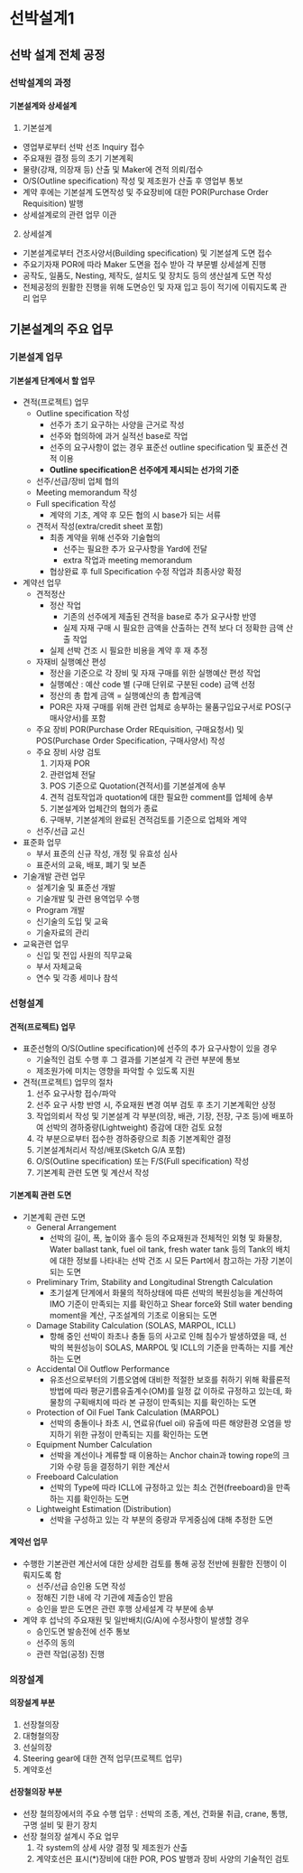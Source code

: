 # 선박설계1

## 선박 설계 전체 공정
### 선박설계의 과정
#### 기본설계와 상세설계
1. 기본설계
  - 영업부로부터 선박 선조 Inquiry 접수
  - 주요재원 결정 등의 초기 기본계획
  - 물량(강재, 의장재 등) 산출 및 Maker에 견적 의뢰/접수
  - O/S(Outline specification) 작성 및 제조원가 산출 후 영업부 통보
  - 계약 후에는 기본설계 도면작성 및 주요장비에 대한 POR(Purchase Order Requisition) 발행
  - 상세설계로의 관련 업무 이관
2. 상세설계
  - 기본설계로부터 건조사양서(Building specification) 및 기본설계 도면 접수
  - 주요기자재 POR에 따라 Maker 도면을 접수 받아 각 부문별 상세설계 진행
  - 공작도, 일품도, Nesting, 제작도, 설치도 및 장치도 등의 생산설계 도면 작성
  - 전체공정의 원활한 진행을 위해 도면승인 및 자재 입고 등이 적기에 이뤄지도록 관리 업무

## 기본설계의 주요 업무
### 기본설계 업무
#### 기본설계 단계에서 할 업무
- 견적(프로젝트) 업무
  - Outline specification 작성
    - 선주가 초기 요구하는 사양을 근거로 작성
    - 선주와 협의하에 과거 실적선 base로 작업
    - 선주의 요구사항이 없는 경우 표준선 outline specification 및 표준선 견적 이용
    - **Outline specification은 선주에게 제시되는 선가의 기준**
  - 선주/선급/장비 업체 협의
  - Meeting memorandum 작성
  - Full specification 작성
    - 계약의 기초, 계약 후 모든 협의 시 base가 되는 서류
  - 견적서 작성(extra/credit sheet 포함)
    - 최종 계약을 위해 선주와 기술협의
      - 선주는 필요한 추가 요구사항을 Yard에 전달
      - extra 작업과 meeting memorandum
    - 협상완료 후 full Specification 수정 작업과 최종사양 확정
- 계약선 업무
  - 견적정산
    - 정산 작업
      - 기존의 선주에게 제출된 견적을 base로 추가 요구사항 반영
      - 실제 자재 구매 시 필요한 금액을 산출하는 견적 보다 더 정확한 금액 산출 작업
    - 실제 선박 건조 시 필요한 비용을 계약 후 재 추정
  - 자재비 실행예산 편성
    - 정산을 기준으로 각 장비 및 자재 구매를 위한 실행예산 편성 작업
    - 실행예산 : 예산 code 별 (구매 단위로 구분된 code) 금액 선정
    - 정산의 총 합계 금액 = 실행예산의 총 합계금액
    - POR은 자재 구매를 위해 관련 업체로 송부하는 물품구입요구서로 POS(구매사양서)를 포함
  - 주요 장비 POR(Purchase Order REquisition, 구매요청서) 및 POS(Purchase Order Specification, 구매사양서) 작성
  - 주요 장비 사양 검토
    1. 기자재 POR
    2. 관련업체 전달
    3. POS 기준으로 Quotation(견적서)를 기본설계에 송부
    4. 견적 검토작업과 quotation에 대한 필요한 comment를 업체에 송부
    5. 기본설계와 업체간의 협의가 종료
    6. 구매부, 기본설계의 완료된 견적검토를 기준으로 업체와 계약
  - 선주/선급 교신
- 표준화 업무
  - 부서 표준의 신규 작성, 개정 및 유효성 심사
  - 표준서의 교육, 배포, 폐기 및 보존
- 기술개발 관련 업무
  - 설계기술 및 표준선 개발
  - 기술개발 및 관련 용역업무 수행
  - Program 개발
  - 신기술의 도입 및 교육  
  - 기술자료의 관리
- 교육관련 업무
  - 신입 및 전입 사원의 직무교육
  - 부서 자체교육
  - 연수 및 각종 세미나 참석
  
### 선형설계
#### 견적(프로젝트) 업무
- 표준선형의 O/S(Outline specification)에 선주의 추가 요구사항이 있을 경우
  - 기술적인 검토 수행 후 그 결과를 기본설계 각 관련 부분에 통보
  - 제조원가에 미치는 영향을 파악할 수 있도록 지원
- 견적(프로젝트) 업무의 절차
  1. 선주 요구사항 접수/파악
  2. 선주 요구 사항 반영 시, 주요재원 변경 여부 검토 후 초기 기본계획안 상정
  3. 작업의뢰서 작성 및 기본설계 각 부분(의장, 배관, 기장, 전장, 구조 등)에 배포하여 선박의 경하중량(Lightweight) 증감에 대한 검토 요청
  4. 각 부분으로부터 접수한 경하중량으로 최종 기본계획안 결정
  5. 기본설계처리서 작성/배포(Sketch G/A 포함)
  6. O/S(Outline specification) 또는 F/S(Full specification) 작성
  7. 기본계획 관련 도면 및 계산서 작성
  
#### 기본계획 관련 도면
- 기본계획 관련 도면
  - General Arrangement
    - 선박의 길이, 폭, 높이와 홀수 등의 주요재원과 전체적인 외형 및 화물창, Water ballast tank, fuel oil tank, fresh water tank 등의 Tank의 배치에 대한 정보를 나타내는 선박 건조 시 모든 Part에서 참고하는 가장 기본이 되는 도면
  - Preliminary Trim, Stability and Longitudinal Strength Calculation
    - 초기설계 단계에서 화물의 적하상태에 따른 선박의 복원성능을 계산하여 IMO 기준이 만족되는 지를 확인하고 Shear force와 Still water bending moment을 계산, 구조설계의 기초로 이용되는 도면
  - Damage Stability Calculation (SOLAS, MARPOL, ICLL)
    - 항해 중인 선박이 좌초나 충돌 등의 사고로 인해 침수가 발생하였을 때, 선박의 복원성능이 SOLAS, MARPOL 및 ICLL의 기준을 만족하는 지를 계산하는 도면
  - Accidental Oil Outflow Performance
    - 유조선으로부터의 기름오염에 대비한 적절한 보호를 취하기 위해 확률론적 방법에 따라 평균기름유출계수(OM)를 일정 값 이하로 규정하고 있는데, 화물창의 구획배치에 따라 본 규정이 만족되는 지를 확인하는 도면
  - Protection of Oil Fuel Tank Calculation (MARPOL)
    - 선박의 충돌이나 좌초 시, 연료유(fuel oil) 유출에 따른 해양환경 오염을 방지하기 위한 규정이 만족되는 지를 확인하는 도면
  - Equipment Number Calculation
    - 선박을 계선이나 계류할 때 이용하는 Anchor chain과 towing rope의 크기와 수량 등을 결정하기 위한 계산서
  - Freeboard Calculation
    - 선박의 Type에 따라 ICLL에 규정하고 있는 최소 건현(freeboard)을 만족하는 지를 확인하는 도면
  - Lightweight Estimation (Distribution)
    - 선박을 구성하고 있는 각 부분의 중량과 무게중심에 대해 추정한 도면

#### 계약선 업무
- 수행한 기본관련 계산서에 대한 상세한 검토를 통해 공정 전반에 원활한 진행이 이뤄지도록 함
  - 선주/선급 승인용 도면 작성
  - 정해진 기한 내에 각 기관에 제출승인 받음
  - 승인을 받은 도면은 관련 후행 상세설계 각 부분에 송부
- 계약 후 섭낙의 주요재원 및 일반배치(G/A)에 수정사항이 발생할 경우
  - 승인도면 발송전에 선주 통보
  - 선주의 동의
  - 관련 작업(공정) 진행
  
### 의장설계
#### 의장설계 부분
1. 선장철의장
2. 대형철의장
3. 선실의장
4. Steering gear에 대한 견적 업무(프로젝트 업무)
5. 계약호선

#### 선장철의장 부분
- 선장 철의장에서의 주요 수행 업무 : 선박의 조종, 계선, 건화물 취급, crane, 통행, 구명 설비 및 환기 장치
- 선장 철의장 설계시 주요 업무 
  1. 각 system의 상세 사양 결정 및 제조원가 산출
  2. 계약호선은 표시(\*)장비에 대한 POR, POS 발행과 장비 사양의 기술적인 검토


  
  
